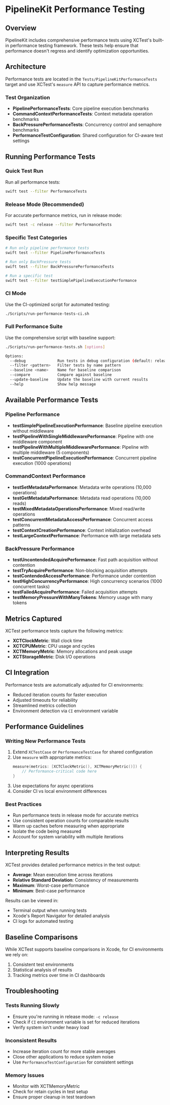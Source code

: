 # PipelineKit Performance Testing

## Overview

PipelineKit includes comprehensive performance tests using XCTest's built-in performance testing framework. These tests help ensure that performance doesn't regress and identify optimization opportunities.

## Architecture

Performance tests are located in the `Tests/PipelineKitPerformanceTests` target and use XCTest's `measure` API to capture performance metrics.

### Test Organization

- **PipelinePerformanceTests**: Core pipeline execution benchmarks
- **CommandContextPerformanceTests**: Context metadata operation benchmarks  
- **BackPressurePerformanceTests**: Concurrency control and semaphore benchmarks
- **PerformanceTestConfiguration**: Shared configuration for CI-aware test settings

## Running Performance Tests

### Quick Test Run

Run all performance tests:

```bash
swift test --filter PerformanceTests
```

### Release Mode (Recommended)

For accurate performance metrics, run in release mode:

```bash
swift test -c release --filter PerformanceTests
```

### Specific Test Categories

```bash
# Run only pipeline performance tests
swift test --filter PipelinePerformanceTests

# Run only BackPressure tests
swift test --filter BackPressurePerformanceTests

# Run a specific test
swift test --filter testSimplePipelineExecutionPerformance
```

### CI Mode

Use the CI-optimized script for automated testing:

```bash
./Scripts/run-performance-tests-ci.sh
```

### Full Performance Suite

Use the comprehensive script with baseline support:

```bash
./Scripts/run-performance-tests.sh [options]

Options:
  --debug              Run tests in debug configuration (default: release)
  --filter <pattern>   Filter tests by name pattern
  --baseline <name>    Name for baseline comparison
  --compare            Compare against baseline
  --update-baseline    Update the baseline with current results
  --help               Show help message
```

## Available Performance Tests

### Pipeline Performance

- **testSimplePipelineExecutionPerformance**: Baseline pipeline execution without middleware
- **testPipelineWithSingleMiddlewarePerformance**: Pipeline with one middleware component
- **testPipelineWithMultipleMiddlewarePerformance**: Pipeline with multiple middleware (5 components)
- **testConcurrentPipelineExecutionPerformance**: Concurrent pipeline execution (1000 operations)

### CommandContext Performance

- **testSetMetadataPerformance**: Metadata write operations (10,000 operations)
- **testGetMetadataPerformance**: Metadata read operations (10,000 reads)
- **testMixedMetadataOperationsPerformance**: Mixed read/write operations
- **testConcurrentMetadataAccessPerformance**: Concurrent access patterns
- **testContextCreationPerformance**: Context initialization overhead
- **testLargeContextPerformance**: Performance with large metadata sets

### BackPressure Performance

- **testUncontendedAcquirePerformance**: Fast path acquisition without contention
- **testTryAcquirePerformance**: Non-blocking acquisition attempts
- **testContendedAccessPerformance**: Performance under contention
- **testHighConcurrencyPerformance**: High concurrency scenarios (1000 concurrent tasks)
- **testFailedAcquirePerformance**: Failed acquisition attempts
- **testMemoryPressureWithManyTokens**: Memory usage with many tokens

## Metrics Captured

XCTest performance tests capture the following metrics:

- **XCTClockMetric**: Wall clock time
- **XCTCPUMetric**: CPU usage and cycles
- **XCTMemoryMetric**: Memory allocations and peak usage
- **XCTStorageMetric**: Disk I/O operations

## CI Integration

Performance tests are automatically adjusted for CI environments:

- Reduced iteration counts for faster execution
- Adjusted timeouts for reliability
- Streamlined metrics collection
- Environment detection via `CI` environment variable

## Performance Guidelines

### Writing New Performance Tests

1. Extend `XCTestCase` or `PerformanceTestCase` for shared configuration
2. Use `measure` with appropriate metrics:
   ```swift
   measure(metrics: [XCTClockMetric(), XCTMemoryMetric()]) {
       // Performance-critical code here
   }
   ```
3. Use expectations for async operations
4. Consider CI vs local environment differences

### Best Practices

- Run performance tests in release mode for accurate metrics
- Use consistent operation counts for comparable results
- Warm up caches before measuring when appropriate
- Isolate the code being measured
- Account for system variability with multiple iterations

## Interpreting Results

XCTest provides detailed performance metrics in the test output:

- **Average**: Mean execution time across iterations
- **Relative Standard Deviation**: Consistency of measurements
- **Maximum**: Worst-case performance
- **Minimum**: Best-case performance

Results can be viewed in:
- Terminal output when running tests
- Xcode's Report Navigator for detailed analysis
- CI logs for automated testing

## Baseline Comparisons

While XCTest supports baseline comparisons in Xcode, for CI environments we rely on:

1. Consistent test environments
2. Statistical analysis of results
3. Tracking metrics over time in CI dashboards

## Troubleshooting

### Tests Running Slowly

- Ensure you're running in release mode: `-c release`
- Check if `CI` environment variable is set for reduced iterations
- Verify system isn't under heavy load

### Inconsistent Results

- Increase iteration count for more stable averages
- Close other applications to reduce system noise
- Use `PerformanceTestConfiguration` for consistent settings

### Memory Issues

- Monitor with XCTMemoryMetric
- Check for retain cycles in test setup
- Ensure proper cleanup in test teardown